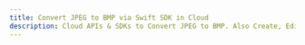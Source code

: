 ---title: Convert JPEG to BMP via Swift SDK in Clouddescription: Cloud APIs & SDKs to Convert JPEG to BMP. Also Create, Edit & Render Microsoft Word & OpenOffice documents in the Cloud.---